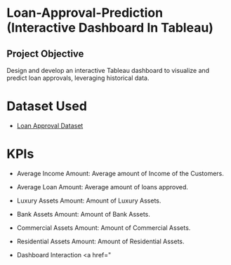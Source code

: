 # Loan-Approval-Prediction (Interactive Dashboard In Tableau)
## Project Objective
Design and develop an interactive Tableau dashboard to visualize and predict loan approvals, leveraging historical data.

# Dataset Used
- <a href="https://github.com/Poojitha2509/Loan-Approval-Prediction-In-Tableau/blob/main/loan_approval_dataset.csv">Loan Approval Dataset</a>

# KPIs 
- Average Income Amount: Average amount of Income of the Customers.
- Average Loan Amount: Average amount of loans approved.
- Luxury Assets Amount: Amount of Luxury Assets.
- Bank Assets Amount: Amount of Bank Assets.
- Commercial Assets Amount: Amount of Commercial Assets.
- Residential Assets Amount: Amount of Residential Assets.

- Dashboard Interaction <a href="

